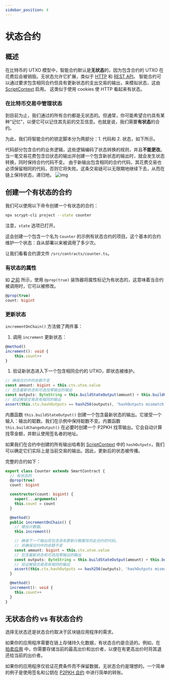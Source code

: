 ```yaml
---
sidebar_position: 4
---
```


# 状态合约

## 概述

在比特币的 UTXO 模型中，智能合约默认是**无状态**的，因为包含合约的 UTXO 在花费后会被销毁。无状态允许它扩展，类似于 [HTTP](https://stackoverflow.com/questions/5836881/stateless-protocol-and-stateful-protocol) 和 [REST API](https://www.geeksforgeeks.org/restful-statelessness/)。
智能合约可以通过要求包含相同合约但具有更新状态的支出交易的输出，来模拟状态，这由 [ScriptContext](scriptcontext.md) 启用。
这类似于使用 cookies 使 HTTP 看起来有状态。

### 在比特币交易中管理状态

到目前为止，我们通过的所有合约都是无状态的。但通常，你可能希望合约具有某种“记忆”，以便它可以记住其先前的交互信息。也就是说，我们需要**有状态**的合约。

为此，我们将智能合约的锁定脚本分为两部分：1. 代码和 2. 状态，如下所示。

代码部分包含合约的业务逻辑，这些逻辑编码了状态转换的规则，并且**不能更改**。
当一笔交易花费包含旧状态的输出并创建一个包含新状态的输出时，就会发生状态转换，同时保持合约代码不变。
由于新输出包含相同的合约代码，其花费交易也必须保留相同的代码，否则它将失败。这条交易链可以无限期地继续下去，从而在链上保持状态，递归地。
![img](/sCrypt/stateful-contract.png)

## 创建一个有状态的合约

我们可以使用以下命令创建一个有状态的合约：

```sh
npx scrypt-cli project --state counter
```

注意，`state` 选项已打开。

这会创建一个包含一个名为 `Counter` 的示例有状态合约的项目。这个基本的合约维护一个状态：自从部署以来被调用了多少次。

让我们看看合约源文件 `/src/contracts/counter.ts`。

### 有状态的属性

如 [之前](basics#properties) 所示，使用 `@prop(true)` 装饰器将属性标记为有状态的，这意味着当合约被调用时，它可以被修改。

```ts
@prop(true)
count: bigint
```

### 更新状态

`incrementOnChain()` 方法做了两件事：

1. 调用 `increment` 更新状态：

```ts
@method()
increment(): void {
    this.count++
}
```

1. 验证新状态进入下一个包含相同合约的 UTXO，即状态被维护。

```ts
// 确保合约中的余额不变
const amount: bigint = this.ctx.utxo.value
// 包含最新状态和可选找零输出的输出
const outputs: ByteString = this.buildStateOutput(amount) + this.buildChangeOutput()
// 验证解锁交易具有相同的输出
assert(this.ctx.hashOutputs == hash256(outputs), 'hashOutputs mismatch')
```

内置函数 `this.buildStateOutput()` 创建一个包含最新状态的输出。它接受一个输入：输出的聪数。我们在示例中保持聪数不变。内置函数 `this.buildChangeOutput()` 在必要时创建一个 P2PKH 找零输出。它会自动计算找零金额，并默认使用签名者的地址。

如果我们在合约中创建的所有输出哈希到 [ScriptContext](scriptcontext.md) 中的 `hashOutputs`，我们可以确定它们实际上是当前交易的输出。因此，更新后的状态被传播。

完整的合约如下：

```ts
export class Counter extends SmartContract {
  // 有状态的
  @prop(true)
  count: bigint

  constructor(count: bigint) {
    super(...arguments)
    this.count = count
  }

  @method()
  public incrementOnChain() {
    // 增加计数器。
    this.increment()

    // 确保下一个输出将包含具有更新计数属性的此合约的代码。
    // 并确保合约中的余额不变
    const amount: bigint = this.ctx.utxo.value
    // 包含最新状态和可选找零输出的输出
    const outputs: ByteString = this.buildStateOutput(amount) + this.buildChangeOutput()
    // 验证解锁交易具有相同的输出
    assert(this.ctx.hashOutputs == hash256(outputs), 'hashOutputs mismatch')
  }

  @method()
  increment(): void {
    this.count++
  }
}
```

## 无状态合约 vs 有状态合约

选择无状态还是状态合约取决于区块链应用程序的需求。

如果你的应用程序需要在链上存储持久化数据，有状态合约是合适的。例如，在 [拍卖应用](https://docs.scrypt.io/tutorials/auction.md) 中，你需要存储当前的最高出价和出价者，以便在有更高出价时将其退还给当前的出价者。

如果你的应用程序仅验证花费条件而不保留数据，无状态合约是理想的。一个简单的例子是使用签名和公钥在 [P2PKH 合约](../how-to-deploy-and-call-a-contract/how-to-deploy-and-call-a-contract.md#method-with-signatures) 中进行简单的转账。
